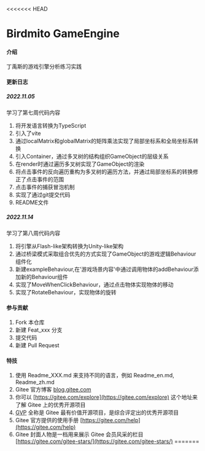 <<<<<<< HEAD
# Birdmito GameEngine

#### 介绍
丁禹斯的游戏引擎分析练习实践

#### 更新日志
##### 2022.11.05
学习了第七周代码内容  
1. 将开发语言转换为TypeScript  
2. 引入了vite  
3. 通过localMatrix和globalMatrix的矩阵乘法实现了局部坐标系和全局坐标系转换  
4. 引入Container，通过多叉树的结构组织GameObject的层级关系  
5. 在render时通过遍历多叉树实现了GameObject的渲染  
6. 将点击事件的反向遍历重构为多叉树的遍历方法，并通过局部坐标系的转换修正了点击事件的范围  
8. 点击事件的捕获冒泡机制  
9. 实现了通过git提交代码  
10. README文件  
##### 2022.11.14
学习了第八周代码内容  
1. 将引擎从Flash-like架构转换为Unity-like架构  
2. 通过桥梁模式采取组合优先的方式实现了GameObject的游戏逻辑Behaviour组件化  
3. 新建exampleBehaviour,在'游戏场景内容'中通过调用物体的addBehaviour添加新的Behaviour组件  
4. 实现了MoveWhenClickBehaviour，通过点击物体实现物体的移动  
5. 实现了RotateBehaviour，实现物体的旋转  

#### 参与贡献

1.  Fork 本仓库
2.  新建 Feat_xxx 分支
3.  提交代码
4.  新建 Pull Request


#### 特技

1.  使用 Readme\_XXX.md 来支持不同的语言，例如 Readme\_en.md, Readme\_zh.md
2.  Gitee 官方博客 [blog.gitee.com](https://blog.gitee.com)
3.  你可以 [https://gitee.com/explore](https://gitee.com/explore) 这个地址来了解 Gitee 上的优秀开源项目
4.  [GVP](https://gitee.com/gvp) 全称是 Gitee 最有价值开源项目，是综合评定出的优秀开源项目
5.  Gitee 官方提供的使用手册 [https://gitee.com/help](https://gitee.com/help)
6.  Gitee 封面人物是一档用来展示 Gitee 会员风采的栏目 [https://gitee.com/gitee-stars/](https://gitee.com/gitee-stars/)
=======
